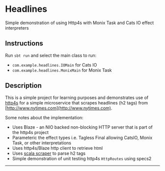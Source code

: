 # Headlines
Simple demonstration of using Http4s with Monix Task and Cats IO effect interpreters

## Instructions
Run `sbt run` and select the main class to run:
* `com.example.headlines.IOMain` for Cats IO
* `com.example.headlines.MonixMain` for Monix Task

## Description
This is a simple project for learning purposes and demonstrates use of [http4s](https://http4s.org/) for a simple microservice that 
scrapes headlines (h2 tags) from [http://www.nytimes.com](http://www.nytimes.com).

Some notes about the implementation:
* Uses Blaze - an NIO backed non-blocking HTTP server that is part of the http4s project
* Parameteric the effect types i.e. Tagless Final allowing CatsIO, Monix Task, or other interpretations
* Uses http4s/Blaze http client to retrieve html
* Uses [scala scraper](https://github.com/ruippeixotog/scala-scraper) to parse h2 tags
* Simple demonstration of unit testing http4s `HttpRoutes` using specs2 
****
